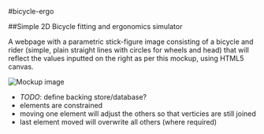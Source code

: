 #bicycle-ergo

##Simple 2D Bicycle fitting and ergonomics simulator

A webpage with a parametric stick-figure image consisting of a bicycle and rider (simple, plain straight lines with circles for wheels and head) that will reflect the values inputted on the right as per this mockup, using HTML5 canvas.

![Mockup image](https://github.com/hovil/bicycle-ergo/bicycle-ergo-mockup.png "Mockup")

- *TODO*: define backing store/database?
- elements are constrained
- moving one element will adjust the others so that verticies are still joined
- last element moved will overwrite all others (where required)

